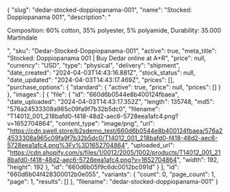 {
  "slug": "dedar-stocked-doppiopanama-001",
  "name": "Stocked: Doppiopanama 001",
  "description": "<p>Composition: 60% cotton, 35% polyester, 5% polyamide, Durability: 35.000 Martindale</p>",
  "sku": "Dedar-Stocked-Doppiopanama-001",
  "active": true,
  "meta_title": "Stocked: Doppiopanama 001 | Buy Dedar online at A+R",
  "price": null,
  "currency": "USD",
  "type": "physical",
  "delivery": "shipment",
  "date_created": "2024-04-03T14:43:16.881Z",
  "stock_status": null,
  "date_updated": "2024-04-03T14:43:17.469Z",
  "prices": [],
  "purchase_options": {
    "standard": {
      "active": true,
      "price": null,
      "prices": []
    }
  },
  "images": [
    {
      "file": {
        "id": "660d6b0544e8b400124fbaea",
        "date_uploaded": "2024-04-03T14:43:17.352Z",
        "length": 135748,
        "md5": "576a24533308a965c09fa9f7b32b5dc0",
        "filename": "T14012_001_218bafd0-f418-48d2-aec6-5728eea1afc4.png?v=1652704864",
        "content_type": "image/png",
        "url": "https://cdn.swell.store/b2sdemo_test/660d6b0544e8b400124fbaea/576a24533308a965c09fa9f7b32b5dc0/T14012_001_218bafd0-f418-48d2-aec6-5728eea1afc4.png%3Fv%3D1652704864",
        "uploaded_url": "https://cdn.shopify.com/s/files/1/0012/2005/1002/products/T14012_001_218bafd0-f418-48d2-aec6-5728eea1afc4.png?v=1652704864",
        "width": 192,
        "height": 192
      },
      "id": "660d6b05f9c6dc0012bc091d"
    }
  ],
  "id": "660d6b04f428300012b0e055",
  "variants": {
    "count": 0,
    "page_count": 1,
    "page": 1,
    "results": []
  },
  "filename": "dedar-stocked-doppiopanama-001"
}